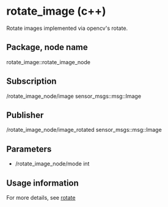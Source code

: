 # rotate_image (c++)

Rotate images implemented via opencv's rotate.

## Package, node name

rotate_image::rotate_image_node

## Subscription

/rotate_image_node/image sensor_msgs::msg::Image

## Publisher

/rotate_image_node/image_rotated sensor_msgs::msg::Image

## Parameters

- /rotate_image_node/mode int

## Usage information

For more details, see [rotate](https://docs.opencv.org/4.x/d2/de8/group__core__array.html#ga4ad01c0978b0ce64baa246811deeac24)
